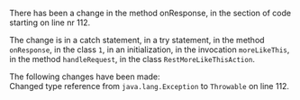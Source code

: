 There has been a change in the method onResponse, in the section of code starting on line nr 112.
  
The change is in a catch statement, in a try statement, in the method ```onResponse```, in the class ```1```, in an initialization, in the invocation ```moreLikeThis```, in the method ```handleRequest```, in the class ```RestMoreLikeThisAction```.
  
The following changes have been made:  
Changed type reference from ```java.lang.Exception``` to ```Throwable``` on line 112.  

